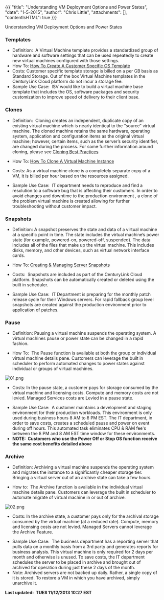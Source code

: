 {{{
  "title": "Understanding VM Deployment Options and Power States",
  "date": "1-5-2015",
  "author": "Chris Little",
  "attachments": [],
  "contentIsHTML": true
}}}

Understanding VM Deployment Options and Power States
<h3>Templates</h3>
<ul>
  <li>Definition: &nbsp;A Virtual Machine template provides a standardized group of hardware and software settings that can be used repeatedly to create new virtual machines configured with those settings.</li>
  <li>How To: <a href="../servers/how-to-create-customer-specific-os-templates.md/">How To Create A Customer Specific OS Template</a>
  </li>
  <li>Costs: Customer specific template storage is billed on a per GB basis as Standard Storage. Out of the box Virtual Machine templates in the CenturyLink Cloud platform do not incur a storage fee. </li>
  <li>Sample Use Case: &nbsp;ISV would like to build a virtual machine base template that includes the OS, software packages and security customization to improve speed of delivery to their client base. </li>
</ul>
<h3>Clones</h3>
<ul>
  <li>
    <p>Definition: &nbsp;Cloning creates an independent, duplicate copy of an existing virtual machine which is nearly identical to the “source” virtual machine. The cloned machine retains the same hardware, operating system, application and configuration
      items as the original virtual machine; however, certain items, such as the server’s security identifier, are changed during the process. For some further information around cloning, please see <a href="../cloning-best-practices/"
     >Cloning Best Practices</a>
    </p>
  </li>
  <li>
    <p>How To: <a href="../Servers/cloning-best-practices/how-to-clone-a-virtual-machine-os-instance.md/">How To Clone A Virtual Machine Instance</a>
    </p>
  </li>
  <li>
    <p>Costs: As a virtual machine clone is a completely separate copy of a VM, it is billed per hour based on the resources assigned. </p>
  </li>
  <li>Sample Use Case: &nbsp;IT department needs to reproduce and find a resolution to a software bug that is affecting their customers. In order to avoid changes and downtime to the production environment , a clone of the problem virtual machine is
    created allowing for further troubleshooting without customer impact. </li>
</ul>
<h3>Snapshots</h3>
<ul>
  <li>
    <p>Definition: A snapshot preserves the state and data of a virtual machine at a specific point in time. The state includes the virtual machine’s power state (for example, powered-on, powered-off, suspended). The data includes all of the
      files that make up the virtual machine. This includes disks, memory, and other devices, such as virtual network interface cards.</p>
  </li>
  <li>
    <p>How To: <a href="../Servers/creating-and-managing-server-snapshots.md/">Creating & Managing Server Snapshots</a>
    </p>
  </li>
  <li>
    <p>Costs: &nbsp;Snapshots are included as part of the CenturyLink Cloud platform. Snapshots can be automatically created or deleted using the built in scheduler.</p>
  </li>
  <li>Sample Use Case: &nbsp;IT Department is preparing for the monthly patch release cycle for their Windows servers. For rapid fallback group level snapshots are created against the production environment prior to application of patches. </li>
</ul>
<h3>Pause&nbsp;</h3>
<ul>
  <li>
    <p>Definition: Pausing a virtual machine suspends the operating system. A virtual machines pause or power state can be changed in a rapid fashion.</p>
  </li>
  <li>
    <p>How To: &nbsp;The Pause function is available at both the group or individual virtual machine details pane. Customers can leverage the built in scheduler to perform automated changes to power states against individual or groups of virtual machines.
      </p>
  </li>
</ul>
<p><img src="https://t3n.zendesk.com/attachments/token/LaIWCmiv5gXqZKsLTKbtAJD3U/?name=01.png" alt="01.png" />
</p>
<ul>
  <li>
      <p>Costs: In the pause state, a customer pays for storage consumed by the virtual machine and licensing costs. Compute and memory costs are not levied. Managed Services costs are Levied in a pause state.
  </li>
  <li>Sample Use Case: &nbsp;A customer maintains a development and staging environment for their production workloads. This environment is only used during business hours 8 AM to 8 PM EST. The IT department, in order to save costs, creates a
    scheduled pause and power on event during off hours. This automated task eliminates CPU &amp; RAM fee's between the 8 PM and 8 AM EST time window for these environments.</li>
  <li><strong>NOTE: &nbsp;Customers who use the Power Off or Stop OS function receive the same cost benefits detailed above</strong>
  </li>
</ul>
<p>
  <a name="archive"></a>
</p>
<h3>Archive</h3>
<ul>
  <li>
    <p>Definition: Archiving a virtual machine suspends the operating system and migrates the instance to a significantly cheaper storage tier. Bringing a virtual server out of an archive state can take a few hours.</p>
  </li>
  <li>
    <p>How to: &nbsp;The Archive function is available in the individual virtual machine details pane.  Customers can leverage the built in scheduler to automate migrate of virtual machine in or out of archive.</p>
  </li>
</ul>
<p><img src="https://t3n.zendesk.com/attachments/token/CEst2oMljyDImt4Pa4JtIQQTD/?name=02.png" alt="02.png" />
</p>
<ul>
  <li>
      <p>Costs: In the archive state, a customer pays only for the archival storage consumed by the virtual machine (at a reduced rate). Compute, memory and licensing costs are not levied.  Managed Servers cannot leverage the Archive Feature.</p>
  </li>
  <li>Sample Use Case: &nbsp;The business department has a reporting server that pulls data on a monthly basis from a 3rd party and generates reports for business analysis. This virtual machine is only required for 2 days per month and otherwise is
    unused. To save costs, the IT department schedules the server to be placed in archive and brought out of archived for operation during just these 2 days of the month. </li>
  <li>Note: Archived servers are not backed up daily. Rather, a single copy of it is stored. To restore a VM in which you have archived, simply unarchive it.&nbsp;</li>
</ul>
<p><strong>Last updated: &nbsp;TUES 11/12/2013 10:27 EST</strong>
</p>
